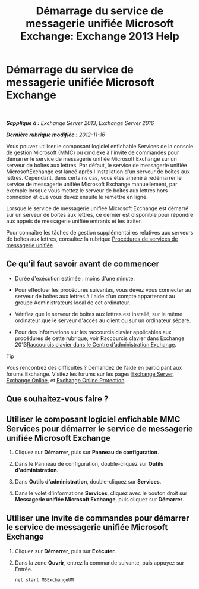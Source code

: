 ﻿---
title: 'Démarrage du service de messagerie unifiée Microsoft Exchange: Exchange 2013 Help'
TOCTitle: Démarrage du service de messagerie unifiée Microsoft Exchange
ms:assetid: b54008e6-172e-4435-8516-57cff740e89c
ms:mtpsurl: https://technet.microsoft.com/fr-fr/library/Bb124330(v=EXCHG.150)
ms:contentKeyID: 50555466
ms.date: 04/24/2018
mtps_version: v=EXCHG.150
ms.translationtype: HT
---

# Démarrage du service de messagerie unifiée Microsoft Exchange

 

_**Sapplique à :** Exchange Server 2013, Exchange Server 2016_

_**Dernière rubrique modifiée :** 2012-11-16_

Vous pouvez utiliser le composant logiciel enfichable Services de la console de gestion Microsoft (MMC) ou cmd.exe à l'invite de commandes pour démarrer le service de messagerie unifiée Microsoft Exchange sur un serveur de boîtes aux lettres. Par défaut, le service de messagerie unifiée MicrosoftExchange est lancé après l'installation d'un serveur de boîtes aux lettres. Cependant, dans certains cas, vous êtes amené à redémarrer le service de messagerie unifiée Microsoft Exchange manuellement, par exemple lorsque vous mettez le serveur de boîtes aux lettres hors connexion et que vous devez ensuite le remettre en ligne.

Lorsque le service de messagerie unifiée Microsoft Exchange est démarré sur un serveur de boîtes aux lettres, ce dernier est disponible pour répondre aux appels de messagerie unifiée entrants et les traiter.

Pour connaître les tâches de gestion supplémentaires relatives aux serveurs de boîtes aux lettres, consultez la rubrique [Procédures de services de messagerie unifiée](um-services-procedures-exchange-2013-help.md).

## Ce qu'il faut savoir avant de commencer

  - Durée d'exécution estimée : moins d'une minute.

  - Pour effectuer les procédures suivantes, vous devez vous connecter au serveur de boîtes aux lettres à l'aide d'un compte appartenant au groupe Administrateurs local de cet ordinateur.

  - Vérifiez que le serveur de boîtes aux lettres est installé, sur le même ordinateur que le serveur d'accès au client ou sur un ordinateur séparé.

  - Pour des informations sur les raccourcis clavier applicables aux procédures de cette rubrique, voir Raccourcis clavier dans Exchange 2013[Raccourcis clavier dans le Centre d’administration Exchange](keyboard-shortcuts-in-the-exchange-admin-center-exchange-online-protection-help.md).

> [!TIP]
> Vous rencontrez des difficultés ? Demandez de l’aide en participant aux forums Exchange. Visitez les forums sur les pages <a href="https://go.microsoft.com/fwlink/p/?linkid=60612">Exchange Server</a>, <a href="https://go.microsoft.com/fwlink/p/?linkid=267542">Exchange Online</a>, et <a href="https://go.microsoft.com/fwlink/p/?linkid=285351">Exchange Online Protection</a>..


## Que souhaitez-vous faire ?

## Utiliser le composant logiciel enfichable MMC Services pour démarrer le service de messagerie unifiée Microsoft Exchange

1.  Cliquez sur **Démarrer**, puis sur **Panneau de configuration**.

2.  Dans le Panneau de configuration, double-cliquez sur **Outils d'administration**.

3.  Dans **Outils d'administration**, double-cliquez sur **Services**.

4.  Dans le volet d'informations **Services**, cliquez avec le bouton droit sur **Messagerie unifiée Microsoft Exchange**, puis cliquez sur **Démarrer**.

## Utiliser une invite de commandes pour démarrer le service de messagerie unifiée Microsoft Exchange

1.  Cliquez sur **Démarrer**, puis sur **Exécuter**.

2.  Dans la zone **Ouvrir**, entrez la commande suivante, puis appuyez sur Entrée.
    
        net start MSExchangeUM

